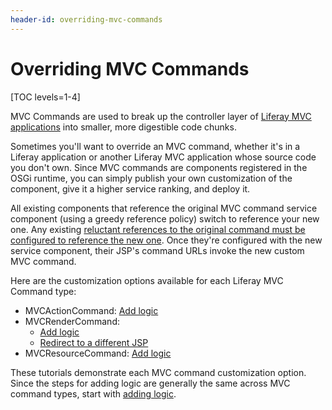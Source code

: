 ```yaml
---
header-id: overriding-mvc-commands
---
```


# Overriding MVC Commands

[TOC levels=1-4]

MVC Commands are used to break up the controller layer of [Liferay MVC applications](/docs/7-1/tutorials/-/knowledge_base/t/liferay-mvc-portlet)
into smaller, more digestible code chunks.

Sometimes you'll want to override an MVC command, whether it's in a Liferay
application or another Liferay MVC application whose source code you don't own.
Since MVC commands are components registered in the OSGi runtime, you can simply
publish your own customization of the component, give it a higher service
ranking, and deploy it. 

All existing components that reference the original MVC command service
component (using a greedy reference policy) switch to reference your new one.
Any existing
[reluctant references to the original command must be configured to reference the new one](/docs/7-1/tutorials/-/knowledge_base/t/overriding-service-references). 
Once they're configured with the new service component, their JSP's command URLs
invoke the new custom MVC command. 

Here are the customization options available for each Liferay MVC Command type:

- MVCActionCommand: [Add logic](/docs/7-1/tutorials/-/knowledge_base/t/overriding-mvcactioncommand)
- MVCRenderCommand:
    - [Add logic](/docs/7-1/tutorials/-/knowledge_base/t/overriding-mvcrendercommand#adding-logic-to-an-existing-mvc-render-command)
    - [Redirect to a different JSP](/docs/7-1/tutorials/-/knowledge_base/t/overriding-mvcrendercommand#redirecting-to-a-new-jsp)
- MVCResourceCommand: [Add logic](/docs/7-1/tutorials/-/knowledge_base/t/overriding-mvcresourcecommand) 

These tutorials demonstrate each MVC command customization option. Since the
steps for adding logic are generally the same across MVC command types, start
with [adding logic](/docs/7-1/tutorials/-/knowledge_base/t/adding-logic-to-mvc-commands). 
